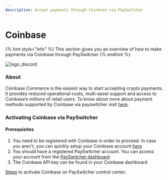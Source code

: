 ```yaml
---
description: Accept payments through Coinbase via PaySwitcher
---
```


# Coinbase

{% hint style="info" %}
This section gives you an overview of how to make payments via Coinbase through PaySwitcher
{% endhint %}

![logo\_discord](https://payswitcher.com/icons/homePageIcons/logos/coinbaseLogo.svg)

### About

Coinbase Commerce is the easiest way to start accepting crypto payments. It provides reduced operational costs, multi-asset support and access to Coinbase’s millions of retail users.  To know about more about payment methods supported by Coinbase via payswitcher visit [here](https://payswitcher.com/pm-list).

### Activating Coinbase via PaySwitcher

#### Prerequisites

1. You need to be registered with Coinbase in order to proceed. In case you aren't, you can quickly setup your Coinbase account [here](https://www.coinbase.com/commerce)
2. You should have a registered PaySwitcher account. You can access your account from the [PaySwitcher dashboard](https://app.payswitcher.com/register)
3. &#x20;The Coinbase API key can be found in your Coinbase dashboard

[Steps](https://docs.payswitcher.com/payswitcher-cloud/connectors/activate-connector-on-payswitcher) to activate Coinbase on PaySwitcher control center.
